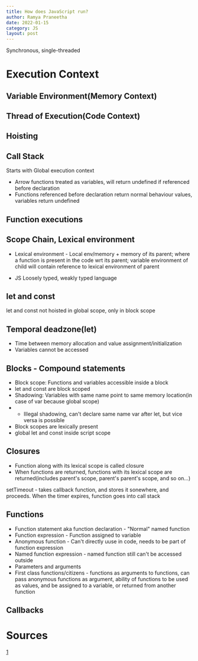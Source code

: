 ```yaml
---
title: How does JavaScript run?
author: Ramya Praneetha
date: 2022-01-15
category: JS
layout: post
---
```

Synchronous, single-threaded
# Execution Context

## Variable Environment(Memory Context)

## Thread of Execution(Code Context)

## Hoisting

## Call Stack
Starts with Global execution context

- Arrow functions treated as variables, will return undefined if referenced before declaration
- Functions referenced before declaration return normal behaviour values, variables return undefined

## Function executions

## Scope Chain, Lexical environment
- Lexical environment - Local env/memory + memory of its parent; where a function is present in the code wrt its parent; variable environment of child will contain reference to lexical environment of parent

- JS Loosely typed, weakly typed language

## let and const
 let and const not hoisted in global scope, only in block scope

 ## Temporal deadzone(let)
 - Time between memory allocation and value assignment/initialization
 - Variables cannot be accessed

 ## Blocks - Compound statements
 
 - Block scope: Functions and variables accessible inside a block
 - let and const are block scoped
 - Shadowing: Variables with same name point to same memory location(in case of var because global scope)
 - - Illegal shadowing, can't declare same name var after let, but vice versa is possible
 - Block scopes are lexically present
 - global let and const inside script scope

## Closures
- Function along with its lexical scope is called closure
- When functions are returned, functions with its lexical scope are returned(includes parent's scope, parent's parent's scope, and so on...)

setTimeout - takes callback function, and stores it sonewhere, and proceeds. When the timer expires, function goes into call stack

## Functions
- Function statement aka function declaration - "Normal" named function
- Function expression - Function assigned to variable
- Anonymous function - Can't directly uuse in code, needs to be part of function expression
- Named function expression - named function still can't be accessed outside
- Parameters and arguments
- First class functions/citizens - functions as arguments to functions, can pass anonymous functions as argument, ability of functions to be used as values, and be assigned to a variable, or returned from another function


## Callbacks


 # Sources
 [1](https://www.youtube.com/watch?v=VIJxU2NYG-Y&list=PLlasXeu85E9cQ32gLCvAvr9vNaUccPVNP)